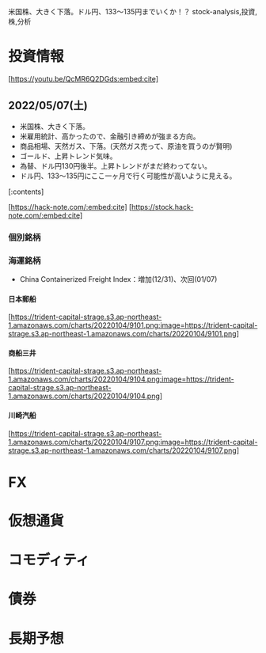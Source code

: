 米国株、大きく下落。ドル円、133～135円までいくか！？
stock-analysis,投資,株,分析

# 投資情報
[https://youtu.be/QcMR6Q2DGds:embed:cite]
## 2022/05/07(土)
* 米国株、大きく下落。
* 米雇用統計、高かったので、金融引き締めが強まる方向。
* 商品相場、天然ガス、下落。(天然ガス売って、原油を買うのが賢明)
* ゴールド、上昇トレンド気味。
* 為替、ドル円130円後半。上昇トレンドがまだ終わってない。
* ドル円、133～135円にここ一ヶ月で行く可能性が高いように見える。

[:contents]

[https://hack-note.com/:embed:cite]
[https://stock.hack-note.com/:embed:cite]


### 個別銘柄

### 海運銘柄
* China Containerized Freight Index：増加(12/31)、次回(01/07)
#### 日本郵船
[https://trident-capital-strage.s3.ap-northeast-1.amazonaws.com/charts/20220104/9101.png:image=https://trident-capital-strage.s3.ap-northeast-1.amazonaws.com/charts/20220104/9101.png]
#### 商船三井
[https://trident-capital-strage.s3.ap-northeast-1.amazonaws.com/charts/20220104/9104.png:image=https://trident-capital-strage.s3.ap-northeast-1.amazonaws.com/charts/20220104/9104.png]
#### 川崎汽船
[https://trident-capital-strage.s3.ap-northeast-1.amazonaws.com/charts/20220104/9107.png:image=https://trident-capital-strage.s3.ap-northeast-1.amazonaws.com/charts/20220104/9107.png]

# FX

# 仮想通貨

# コモディティ

# 債券

# 長期予想
